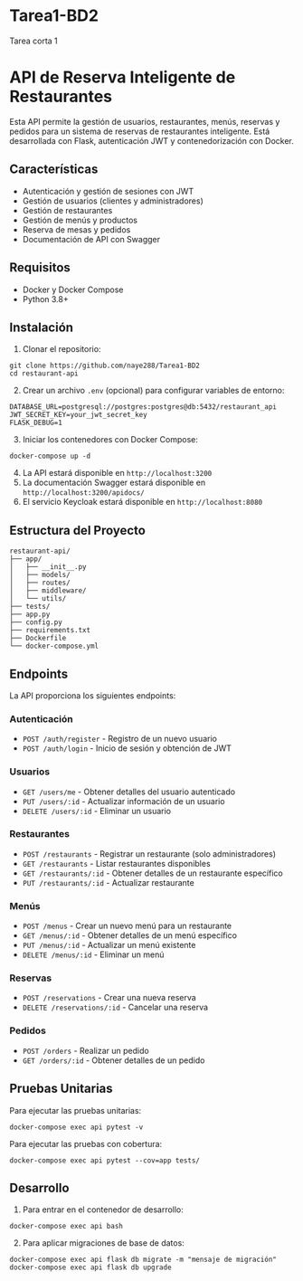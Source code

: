 # Tarea1-BD2
Tarea corta 1 
# API de Reserva Inteligente de Restaurantes

Esta API permite la gestión de usuarios, restaurantes, menús, reservas y pedidos para un sistema de reservas de restaurantes inteligente. Está desarrollada con Flask, autenticación JWT y contenedorización con Docker.

## Características

- Autenticación y gestión de sesiones con JWT
- Gestión de usuarios (clientes y administradores)
- Gestión de restaurantes
- Gestión de menús y productos
- Reserva de mesas y pedidos
- Documentación de API con Swagger

## Requisitos

- Docker y Docker Compose
- Python 3.8+

## Instalación

1. Clonar el repositorio:
```
git clone https://github.com/naye288/Tarea1-BD2
cd restaurant-api
```

2. Crear un archivo `.env` (opcional) para configurar variables de entorno:
```
DATABASE_URL=postgresql://postgres:postgres@db:5432/restaurant_api
JWT_SECRET_KEY=your_jwt_secret_key
FLASK_DEBUG=1
```

3. Iniciar los contenedores con Docker Compose:
```
docker-compose up -d
```

4. La API estará disponible en `http://localhost:3200`
5. La documentación Swagger estará disponible en `http://localhost:3200/apidocs/`
6. El servicio Keycloak estará disponible en `http://localhost:8080`

## Estructura del Proyecto

```
restaurant-api/
├── app/
│   ├── __init__.py
│   ├── models/
│   ├── routes/
│   ├── middleware/
│   └── utils/
├── tests/
├── app.py
├── config.py
├── requirements.txt
├── Dockerfile
└── docker-compose.yml
```

## Endpoints

La API proporciona los siguientes endpoints:

### Autenticación
- `POST /auth/register` - Registro de un nuevo usuario
- `POST /auth/login` - Inicio de sesión y obtención de JWT

### Usuarios
- `GET /users/me` - Obtener detalles del usuario autenticado
- `PUT /users/:id` - Actualizar información de un usuario
- `DELETE /users/:id` - Eliminar un usuario

### Restaurantes
- `POST /restaurants` - Registrar un restaurante (solo administradores)
- `GET /restaurants` - Listar restaurantes disponibles
- `GET /restaurants/:id` - Obtener detalles de un restaurante específico
- `PUT /restaurants/:id` - Actualizar restaurante

### Menús
- `POST /menus` - Crear un nuevo menú para un restaurante
- `GET /menus/:id` - Obtener detalles de un menú específico
- `PUT /menus/:id` - Actualizar un menú existente
- `DELETE /menus/:id` - Eliminar un menú

### Reservas
- `POST /reservations` - Crear una nueva reserva
- `DELETE /reservations/:id` - Cancelar una reserva

### Pedidos
- `POST /orders` - Realizar un pedido
- `GET /orders/:id` - Obtener detalles de un pedido

## Pruebas Unitarias

Para ejecutar las pruebas unitarias:

```
docker-compose exec api pytest -v
```

Para ejecutar las pruebas con cobertura:

```
docker-compose exec api pytest --cov=app tests/
```

## Desarrollo

1. Para entrar en el contenedor de desarrollo:
```
docker-compose exec api bash
```

2. Para aplicar migraciones de base de datos:
```
docker-compose exec api flask db migrate -m "mensaje de migración"
docker-compose exec api flask db upgrade
```